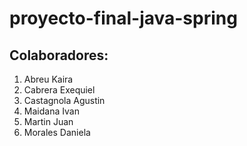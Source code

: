 # proyecto-final-java-spring

## Colaboradores:

1. Abreu Kaira
2. Cabrera Exequiel
3. Castagnola Agustin
4. Maidana Ivan
5. Martin Juan
6. Morales Daniela
